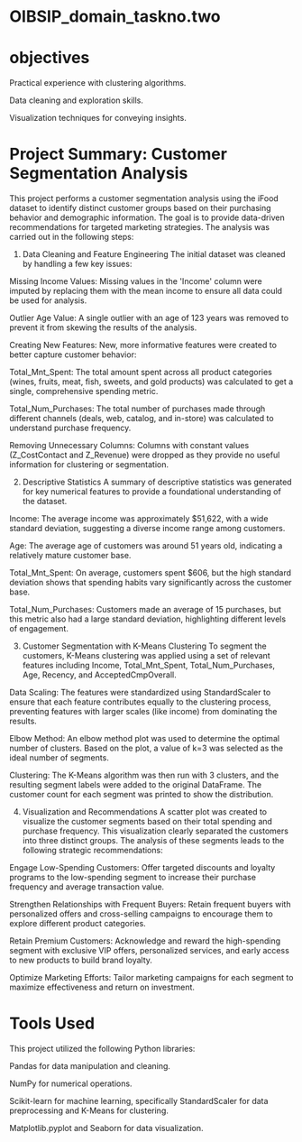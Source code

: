 # OIBSIP_domain_taskno.two

# objectives
Practical experience with clustering algorithms.

Data cleaning and exploration skills.

Visualization techniques for conveying insights.

# Project Summary: Customer Segmentation Analysis
This project performs a customer segmentation analysis using the iFood dataset to identify distinct customer groups based on their purchasing behavior and demographic information. The goal is to provide data-driven recommendations for targeted marketing strategies. The analysis was carried out in the following steps:

1. Data Cleaning and Feature Engineering
The initial dataset was cleaned by handling a few key issues:

Missing Income Values: Missing values in the 'Income' column were imputed by replacing them with the mean income to ensure all data could be used for analysis.

Outlier Age Value: A single outlier with an age of 123 years was removed to prevent it from skewing the results of the analysis.

Creating New Features: New, more informative features were created to better capture customer behavior:

Total_Mnt_Spent: The total amount spent across all product categories (wines, fruits, meat, fish, sweets, and gold products) was calculated to get a single, comprehensive spending metric.

Total_Num_Purchases: The total number of purchases made through different channels (deals, web, catalog, and in-store) was calculated to understand purchase frequency.

Removing Unnecessary Columns: Columns with constant values (Z_CostContact and Z_Revenue) were dropped as they provide no useful information for clustering or segmentation.

2. Descriptive Statistics
A summary of descriptive statistics was generated for key numerical features to provide a foundational understanding of the dataset.

Income: The average income was approximately \$51,622, with a wide standard deviation, suggesting a diverse income range among customers.

Age: The average age of customers was around 51 years old, indicating a relatively mature customer base.

Total_Mnt_Spent: On average, customers spent \$606, but the high standard deviation shows that spending habits vary significantly across the customer base.

Total_Num_Purchases: Customers made an average of 15 purchases, but this metric also had a large standard deviation, highlighting different levels of engagement.

3. Customer Segmentation with K-Means Clustering
To segment the customers, K-Means clustering was applied using a set of relevant features including Income, Total_Mnt_Spent, Total_Num_Purchases, Age, Recency, and AcceptedCmpOverall.

Data Scaling: The features were standardized using StandardScaler to ensure that each feature contributes equally to the clustering process, preventing features with larger scales (like income) from dominating the results.

Elbow Method: An elbow method plot was used to determine the optimal number of clusters. Based on the plot, a value of k=3 was selected as the ideal number of segments.

Clustering: The K-Means algorithm was then run with 3 clusters, and the resulting segment labels were added to the original DataFrame. The customer count for each segment was printed to show the distribution.

4. Visualization and Recommendations
A scatter plot was created to visualize the customer segments based on their total spending and purchase frequency.
This visualization clearly separated the customers into three distinct groups. The analysis of these segments leads to the following strategic recommendations:

Engage Low-Spending Customers: Offer targeted discounts and loyalty programs to the low-spending segment to increase their purchase frequency and average transaction value.

Strengthen Relationships with Frequent Buyers: Retain frequent buyers with personalized offers and cross-selling campaigns to encourage them to explore different product categories.

Retain Premium Customers: Acknowledge and reward the high-spending segment with exclusive VIP offers, personalized services, and early access to new products to build brand loyalty.

Optimize Marketing Efforts: Tailor marketing campaigns for each segment to maximize effectiveness and return on investment.

# Tools Used
This project utilized the following Python libraries:

Pandas for data manipulation and cleaning.

NumPy for numerical operations.

Scikit-learn for machine learning, specifically StandardScaler for data preprocessing and K-Means for clustering.

Matplotlib.pyplot and Seaborn for data visualization.

